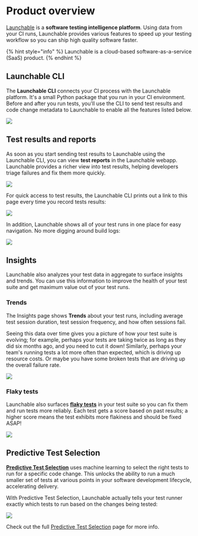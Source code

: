 # Product overview

[Launchable](https://www.launchableinc.com) is a **software testing intelligence platform**. Using data from your CI runs, Launchable provides various features to speed up your testing workflow so you can ship high quality software faster.

{% hint style="info" %}
Launchable is a cloud-based software-as-a-service (SaaS) product.
{% endhint %}

## Launchable CLI

The **Launchable CLI** connects your CI process with the Launchable platform. It's a small Python package that you run in your CI environment. Before and after you run tests, you'll use the CLI to send test results and code change metadata to Launchable to enable all the features listed below.

![](.gitbook/assets/image.png)



## Test results and reports

As soon as you start sending test results to Launchable using the Launchable CLI, you can view **test reports** in the Launchable webapp. Launchable provides a richer view into test results, helping developers triage failures and fix them more quickly.

![](<.gitbook/assets/Test session details - with content.png>)

For quick access to test results, the Launchable CLI prints out a link to this page every time you record tests results:

![](<.gitbook/assets/Link to results.png>)

In addition, Launchable shows all of your test runs in one place for easy navigation. No more digging around build logs:

![](<.gitbook/assets/Test runs - with content.png>)



## Insights

Launchable also analyzes your test data in aggregate to surface insights and trends. You can use this information to improve the health of your test suite and get maximum value out of your test runs.

### Trends

The Insights page shows **Trends** about your test runs, including average test session duration, test session frequency, and how often sessions fail.

Seeing this data over time gives you a picture of how your test suite is evolving; for example, perhaps your tests are taking twice as long as they did six months ago, and you need to cut it down! Similarly, perhaps your team's running tests a lot more often than expected, which is driving up resource costs. Or maybe you have some broken tests that are driving up the overall failure rate.

![](.gitbook/assets/Insights.png)

### Flaky tests

Launchable also surfaces [**flaky tests**](features/insights/flaky-tests.md) in your test suite so you can fix them and run tests more reliably. Each test gets a score based on past results; a higher score means the test exhibits more flakiness and should be fixed ASAP!

![](<.gitbook/assets/Flaky tests - complete.png>)

## Predictive Test Selection

[**Predictive Test Selection**](features/predictive-test-selection/) uses machine learning to select the right tests to run for a specific code change. This unlocks the ability to run a much smaller set of tests at various points in your software development lifecycle, accelerating delivery.

With Predictive Test Selection, Launchable actually tells your test runner exactly which tests to run based on the changes being tested:

![](.gitbook/assets/subsetting-diagram.png)

Check out the full [Predictive Test Selection](features/predictive-test-selection/) page for more info.
